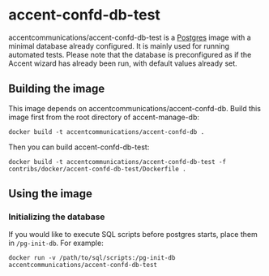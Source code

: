 # accent-confd-db-test

accentcommunications/accent-confd-db-test is a [Postgres](http://postgresql.org) image with a minimal database
already configured. It is mainly used for running automated tests. Please note that the database is
preconfigured as if the Accent wizard has already been run, with default values already set.

## Building the image

This image depends on accentcommunications/accent-confd-db. Build this image first from the root directory of
accent-manage-db:

    docker build -t accentcommunications/accent-confd-db .

Then you can build accent-confd-db-test:

    docker build -t accentcommunications/accent-confd-db-test -f contribs/docker/accent-confd-db-test/Dockerfile .

## Using the image

### Initializing the database

If you would like to execute SQL scripts before postgres starts, place them in ```/pg-init-db```.
For example:

    docker run -v /path/to/sql/scripts:/pg-init-db accentcommunications/accent-confd-db-test
